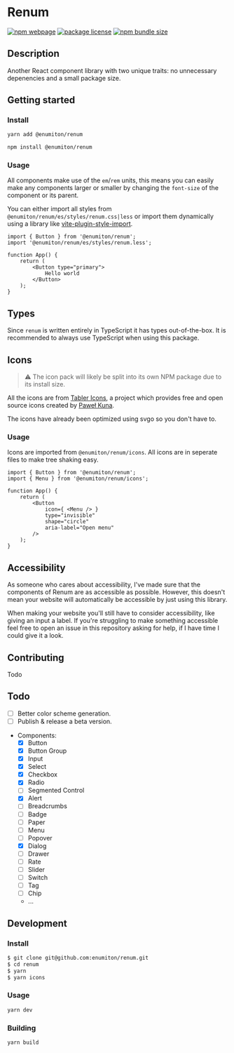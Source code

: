 # Renum

[![npm webpage](https://img.shields.io/npm/v/@enumiton/renum?color=0c72cc)](https://www.npmjs.com/package/@enumiton/renum)
[![package license](https://img.shields.io/github/license/enumiton/renum)](https://github.com/enumiton/renum/blob/master/LICENSE)
[![npm bundle size](https://img.shields.io/bundlephobia/min/@enumiton/renum)](https://bundlephobia.com/package/@enumiton/renum)

## Description

Another React component library with two unique traits: no unnecessary depenencies and a small package size.

## Getting started

### Install

```sh
yarn add @enumiton/renum
```

```sh
npm install @enumiton/renum
```

### Usage

All components make use of the `em`/`rem` units, this means you can easily make any components larger or smaller by
changing
the `font-size` of the component or its parent.

You can either import all styles from `@enumiton/renum/es/styles/renum.css|less` or import them dynamically using a
library like [vite-plugin-style-import](https://npmjs.com/package/vite-plugin-style-import).

```tsx
import { Button } from '@enumiton/renum';
import '@enumiton/renum/es/styles/renum.less';

function App() {
	return (
		<Button type="primary">
			Hello world
		</Button>
	);
}
```

## Types

Since `renum` is written entirely in TypeScript it has types out-of-the-box. It is recommended to always use TypeScript
when using
this package.

## Icons

> ⚠️ The icon pack will likely be split into its own NPM package due to its install size.

All the icons are from [Tabler Icons](https://github.com/tabler/tabler-icons), a project which provides free and open
source
icons created by [Paweł Kuna](https://github.com/codecalm).

The icons have already been optimized using svgo so you don't have to.

### Usage

Icons are imported from `@enumiton/renum/icons`. All icons are in seperate files to make tree shaking easy.

```tsx
import { Button } from '@enumiton/renum';
import { Menu } from '@enumiton/renum/icons';

function App() {
	return (
		<Button
			icon={ <Menu /> }
			type="invisible"
			shape="circle"
			aria-label="Open menu"
		/>
	);
}
```

## Accessibility

As someone who cares about accessibility, I've made sure that the components of Renum are as accessible as possible.
However, this
doesn't mean your website will automatically be accessible by just using this library.

When making your website you'll still have to consider accessibility, like giving an input a label. If you're struggling
to make
something accessible feel free to open an issue in this repository asking for help, if I have time I could give it a
look.

## Contributing

Todo

## Todo

- [ ] Better color scheme generation.
- [ ] Publish & release a beta version.
- Components:
  - [x] Button
  - [x] Button Group
  - [x] Input
  - [x] Select
  - [x] Checkbox
  - [x] Radio
  - [ ] Segmented Control
  - [x] Alert
  - [ ] Breadcrumbs
  - [ ] Badge
  - [ ] Paper
  - [ ] Menu
  - [ ] Popover
  - [x] Dialog
  - [ ] Drawer
  - [ ] Rate
  - [ ] Slider
  - [ ] Switch
  - [ ] Tag
  - [ ] Chip
  - ...

## Development

### Install

```sh
$ git clone git@github.com:enumiton/renum.git
$ cd renum
$ yarn
$ yarn icons
```

### Usage

```sh
yarn dev
```

### Building

```sh
yarn build
```
